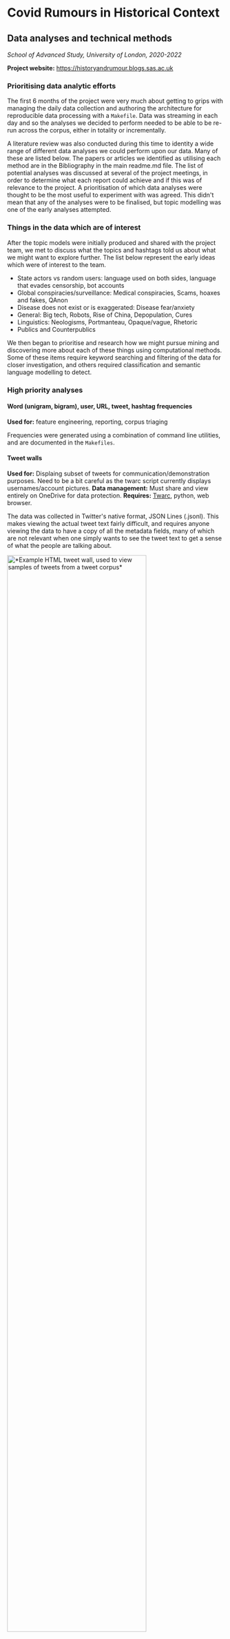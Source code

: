 # Covid Rumours in Historical Context

## Data analyses and technical methods

*School of Advanced Study, University of London, 2020-2022*

**Project website:** https://historyandrumour.blogs.sas.ac.uk

### Prioritising data analytic efforts

The first 6 months of the project were very much about getting to grips with managing the daily data collection and authoring the architecture for reproducible data processing with a `Makefile`. Data was streaming in each day and so the analyses we decided to perform needed to be able to be re-run across the corpus, either in totality or incrementally.

A literature review was also conducted during this time to identity a wide range of different data analyses we could perform upon our data. Many of these are listed below. The papers or articles we identified as utilising each method are in the Bibliography in the main readme.md file. The list of potential analyses was discussed at several of the project meetings, in order to determine what each report could achieve and if this was of relevance to the project. A prioritisation of which data analyses were thought to be the most useful to experiment with was agreed. This didn't mean that any of the analyses were to be finalised, but topic modelling was one of the early analyses attempted.

### Things in the data which are of interest

After the topic models were initially produced and shared with the project team, we met to discuss what the topics and hashtags told us about what we might want to explore further. The list below represent the early ideas which were of interest to the team.

- State actors vs random users: language used on both sides, language that evades censorship, bot accounts
- Global conspiracies/surveillance: Medical conspiracies, Scams, hoaxes and fakes, QAnon
- Disease does not exist or is exaggerated: Disease fear/anxiety
- General: Big tech, Robots, Rise of China, Depopulation, Cures
- Linguistics: Neologisms, Portmanteau, Opaque/vague, Rhetoric
- Publics and Counterpublics

We then began to prioritise and research how we might pursue mining and discovering more about each of these things using computational methods. Some of these items require keyword searching and filtering of the data for closer investigation, and others required classification and semantic language modelling to detect.

### High priority analyses

#### Word (unigram, bigram), user, URL, tweet, hashtag frequencies 

**Used for:** feature engineering, reporting, corpus triaging

Frequencies were generated using a combination of command line utilities, and are documented in the `Makefiles`.

#### Tweet walls

**Used for:** Displaing subset of tweets for communication/demonstration purposes. Need to be a bit careful as the twarc script currently displays usernames/account pictures.
**Data management:** Must share and view entirely on OneDrive for data protection.
**Requires:** [Twarc](https://github.com/DocNow/twarc), python, web browser.

The data was collected in Twitter's native format, JSON Lines (.jsonl). This makes viewing the actual tweet text fairly difficult, and requires anyone viewing the data to have a copy of all the metadata fields, many of which are not relevant when one simply wants to see the tweet text to get a sense of what the people are talking about.

<img src="images/tweet-wall-example.png" alt="*Example HTML tweet wall, used to view samples of tweets from a tweet corpus*" width="80%" />

*Example HTML tweet wall, used to view samples of tweets from a tweet corpus*

The [twarc](https://github.com/DocNow/twarc) harvesting utility contains a separate script for making *tweet walls*. This script converts the raw JSONL into a HTML file, which can then be viewed in a web browser. The original script can put any number of tweets into a single HTML file and includes a URL to each account's avatar image. This meant that we could not convert the entire corpus, or even a single daily file because the HTML page generated was so large and the browser would have to download each individual avatar image from twitter's servers. This made it impossible to use to directly convert each daily file to a viewable file format, so we developed a mechanism to extract a sample of tweets (based on topics and keywords of interest) from the daily files and modifed the original script to avoid downloading all the avatar images.

Example code used to extract CONSPIRACY samples and convert them to twarc walls:

```bash
# We unzip all daily files in April 2020 (2020-04-*) and pipe this data into
# the Spacy-match.py script. This script takes a Spacy patterns.jsonl file and
# an exclude patterns file (for words which are incredibly dominant, such as '5g')
# and outputs just the tweets which have tweet text that matches any of the patterns.

gzcat ./build/noscruff/rona-rumours-corpus-ᾱ-2020-04-*.jsonl.gz | ./scripts/spacy-match.py --patterns ./models/conspiracy-classifier/conspiracy-patterns.jsonl --excludes ./models/exclude-patterns.jsonl > ./models/conspiracy-classifier/walls/conspiracy-2020-04.jsonl 

# We then take the filtered JSONL file and convert this to a HTML file
# using our modified twarc-wall.py script.
./scripts/twarc-wall.py --title "conspiracy-classifier sample 2020-04" models/conspiracy-classifier/walls/conspiracy-2020-04.jsonl > models/conspiracy-classifier/walls/conspiracy-2020-04.html
```

Keywords were defined using [Spacy's Rule-based matching](https://spacy.io/usage/rule-based-matching) which allows token or phrase matching. We used simple lowercase token matching, then generated the HTML files. The Spacy pattern files looked like this:

```json
{"label":"CONSPIRACY","pattern":[{"lower":"absurd"}]}
{"label":"CONSPIRACY","pattern":[{"lower":"agenda"}]}
{"label":"CONSPIRACY","pattern":[{"lower":"annihilate"}]}
...
{"label":"CONSPIRACY","pattern":[{"lower":"deep"},{"lower":"state"}]}
{"label":"CONSPIRACY","pattern":[{"lower":"dehumanize"}]}
{"label":"CONSPIRACY","pattern":[{"lower":"delusion"}]}
{"label":"CONSPIRACY","pattern":[{"lower":"democratic"}]}
```

The HTML files could be viewed directly on OneDrive without needing to be downloaded (reduce the number of copies of the tweet content). Researchers were then able to quickly scan the content to determine if the vocabulary we were crafting for each taxonomy was matching to expected content. We iterated several times on this, adding and removing words for each vocabulary.

The pattern files eventually evolved into the Rumour vocabularies YAML files. This iterative data-first approach helped us refine the concepts into distinct subsets of data, which we could then use for the other downstream tasks, like annotating, model training and cross-validation.

#### Rumor vocabularies and data annotation

**Used for:** annotation and classification, feature engineering, reporting
**Requires:** Prodigy, python3

Used Prodigy to construct relevant word lists for categories of rumours and misinformation. Using the intial topic model/seed words/keyword patterns from previous steps, we fed these into prodigy's [terms-teach](https://prodi.gy/docs/recipes/#terms-teach) recipe, which then suggested synonymns and related words. This process allowed the research team to not only broaden the vocabularies, but also to have debates and discussions about which words should fall within the definition of the vocabularies we were aiming to create. It also allowed the team to utilise 'semantic fields' and 'word vectors' and to get a sense of what these types of linguistic representations can be used for, and what their limitations might be. eg. Prodigy used word2vec, which did not generalise to the sorts of medical terminology being used in the twitter corpus very well, and as such, we used human knowlege to fill in these gaps.

The word lists were then converted into spacy pattern files (and YAML files, for publishing our vocabularies). These were additionally used to search and sample the corpus into refined subsets, which were then used for annotation and close reading of semantically targeted samples of the corpus. Annotation was performed by three annotators, using Prodigy's [match](https://prodi.gy/docs/recipes/#match) recipe. The threee annotations were then compared (best of three) and combined to produce a training data set for each of the 4 vocabularies.

@see notes/seed-words-method.md for further technical details.

#### Training the classifiers

**Used for:** feature engineering, machine learning, searching corpus, comparison with corpus beta
**Software:** Prodigy
**Data:** JSONL
**Output:** Tight and many iterations, 3-4 rumour categories:

With annotated data created we began using Prodigy to train the 4 classifiers. The focus was not to get amazing accuracy, but rather to bootstrap these models and apply them to the corpus, to further investigate the linguistic differences somehow. Iterating training several times we improved the model until it was fairly good (about 60-70% F1 scores reported by Prodigy/Spacy). We then ran the classifier across the entire corpus to search for and filter out rumours of interest in each of the four categories. These collections of tweets then formed 4 sub-corpora for language, sentiment, word shift and other analyses.

The first few attempts at this proved problematic because there were just so many tweets which were obviously spam and noise and completely irrelevant. So, in addition to the 4 categorial annotations, we decided to create a 5th classifier to help deal with the 'scruffy' data which was getting in the way.

##### Scruff cleaning

"Scruff" as the project defined it was the crappy, spammy and/or irrelevant tweets we had collected which were significantly represented in the corpus. We made a "scruff classifier" using prodigy to annotate and train a model, which we then applied to the whole corpus to remove texts which matched as 75% scruff.

The initial version of Prodigy used Spacy 2.x, but during the course of the project we upgraded prodigy to 1.11.4 and had to retrain the model (because Prodigy moved to using Spacy 3). The number of tweets which were filtered out was significantly larger, so I wrote a little bash script to plot the differences. @see `notes/logs and notes/scruff cleaning/Scruff cleaning notes.txt` for more info.

<br />

### Medium priority analyses

#### Account creation frequencies

**Used for:** reporting, detecting signals of related robot activity
**Requires:** Streamlit python web dashboard

#### Retweets

**Used for:** understanding the shape and content of the corpus.

The original tweet is embedded in the retweet we collected, so we extracted the original retweets from the data and deduplicated them to ensure only the most recent instance of the retweeted tweet was used. We discoverd some tweets from 2010 about the iPod 5G Nano had been retweeted, probably by a bot account because '5G' was a prominent term used in conspiracy conspiracy. However, the meaning of "5G" has shifted since then.

#### Time series

**Used on:** hashtags, users, tweet frequencies, word frequencies, data visualisations e.g. Average Frequency of Keywords tweeted per minute
**Requires:** Extracting features from the twitter data such that it includes date time and timestamp information.

#### Short Text Topic modelling

**Used for:** topic modelling, feature generation
**Requires:** [STTM](https://github.com/qiang2100/STTM), Java

Topic modelling was one of the distant reading methods we intended to use early on in the project to help us to get a high level perspective on what clusters of interest there may be within the corpus. We conducted a literature review of a variety of algorithms, because the nature of the 'documents' which we were dealing with are not the typical length text documents for which the original Latent Dirichilet Allocation algorithm is most useful. Mallet - a popular LDA topic modelling is no good for short text, and so [Short Text Topic Modelling (STTM) Algorithms](https://arxiv.org/abs/1904.07695v1) and code library were utilised.

##### Measuring the computational time of topic modelling

Time to topic model the cleaned English corpus of (only) 7.7 million tweets. Calculations are based on file creation dates:

GPU-PDMM: 11 March 18:39 to 13 March 20:54 = 50.25 hours
LFDMM: 13 March 20:55 to 14 March 07:06 = 10:18 hours (1/5th of the other algorithm)

***Total:** 60.45 hours, or 2 days, 12 and a half hours on a 2017 MacBook Pro Intel i7*

In reality however, we ran other algorithms a dozen times on a subset of the first month of the corpus, and the two final STTM algorithms across the complete corpus 3 times. Each time we refined the text preprocessing stages, and the final time was across just the english cleaned texts.

#### Diachronic word vectors

**Used for:** investigating meaning changes.
**Requires:** generating own diachronic word vectors.

Mining the UK Web Archive (UKWA) for Semantic Change Detection (Dataset) https://zenodo.org/record/3383660 - wanted to try to use this somehow but that turned out to be a challenge because we needed to change both the format and the dimensions of the word vectors to use them with spacy. We managed to convert the 2019 UK Web Archive word vectors to Spacy models, but did not attempt to use them.

@see https://github.com/martysteer/Semantic_Change for spacy 3 models.

#### Diachonic Topic visualisation

**Used for**: Statistical reporting, Visualisation of word shifts
**Priority:** Informative, found a few example methods.

The tables/figures and reserach papers cited below show how effective this approach can be in visualising the shifting of topics in a corpus. We did not attempt these because each method was too specific to it's own data sources, and difficult for us to adapt to short text tweets, but they did inform our own thinking significantly.

<img src="images/topic-temporal-variation.jpeg" alt="Fig. 3. from Weekly variation of data-driven COVID-19 Twitter topics from December 1, 2020 to February 28, 2021. Guntuku, Buttenheim, Sherman, Merchant, Vaccine, Volume 39, Issue 30, 2021" width="50%" />

*Fig. 3. from Weekly variation of data-driven COVID-19 Twitter topics from December 1, 2020 to February 28, 2021. Guntuku, Buttenheim, Sherman, Merchant, Vaccine, Volume 39, Issue 30, 2021* 

<img src="images/10.1145.2160165.2160168.png" alt="David Mimno. 2012. Computational historiography, https://doi.org/10.1145/2160165.2160168, http://www.perseus.tufts.edu/publications/02-jocch-mimno.pdf" width="70%" />

*David Mimno. 2012. Computational historiography, https://doi.org/10.1145/2160165.2160168, http://www.perseus.tufts.edu/publications/02-jocch-mimno.pdf*

#### Key term volatility

**Used for**: Observe the Volatility of key terms - possibly based on topics and classifier data extractions
**Requires:** [shifterator](https://shifterator.readthedocs.io/en/latest/)
**Priority:** Informative, found a few example methods.

The following paper removed entities for topic modelling to get traction on the salient ideas (not the specific mentioned entities). The paper also suggests that frequency based analysis is not enough: "The figures show that the relative word frequency does not correlate with the context volatility. Apparently, the possible change of context, the discursivity, salience, or centrality of a term, cannot fully be reflected by its frequency of usage." (p. 12)

<img src="images/context-volatility.png" alt="*Heyer, Gerhard, Cathleen Kantner, Andreas Niekler, and Max Overbeck. ‘Modeling the Dynamics of Domain Specific Terminology in Diachronic Corpora’, n.d., 16.  https://export.arxiv.org/pdf/1707.03255*" width="70%" />

*Heyer, Gerhard, Cathleen Kantner, Andreas Niekler, and Max Overbeck. ‘Modeling the Dynamics of Domain Specific Terminology in Diachronic Corpora’, n.d., 16.  https://export.arxiv.org/pdf/1707.03255*

And the [Shifterator](https://shifterator.readthedocs.io/en/latest/) visualisation software looked promising, but we decided to only experiment with it, not to use it for analysis or interpretation.

<img src="images/shift_sentiment_detailed_full1.png" alt='Gallagher, Ryan. J., Morgan R. Frank, Lewis Mitchell, Aaron J. Schwartz, Andrew J. Reagan, Christopher M. Danforth, and Peter Sheridan Dodds. “Generalized Word Shift Graphs: A Method for Visualizing and Explaining Pairwise Comparisons Between Texts.”" *EPJ Data Science* 10, no. 4 (2021).' width="60%" />

*Gallagher, Ryan. J., Morgan R. Frank, Lewis Mitchell, Aaron J. Schwartz, Andrew J. Reagan, Christopher M. Danforth, and Peter Sheridan Dodds. “Generalized Word Shift Graphs: A Method for Visualizing and Explaining Pairwise Comparisons Between Texts.”” EPJ Data Science 10, no. 4 (2021).*

<br />

### Low priority or unnecessary analyses

The following data analyses are common methods for Social Media or textual data analysis but our project was focused on the diachronic linguistic and semantic associations within the tweet text. We discussed these and determined them to be interesting but low priority for this project.

#### Language identification

**Application:** check twitter's language field against external tool. Split tweets into subcollections according to language.

#### Sentiment analysis

**Used for:** Feature engineering, Statistical reporting
**Output:** Run sentiment analyses across the corpus to obtain sentiment scores for each tweet. These could be used for reporting as well as a feature for downstream analysis.

This analysis was deemed unnecessary. We are a short running project and sentiment analysis of tweets would be very time consuming to do correctly. Especially as we are dealing with tweets which potentially contain rhetorical, coded, satirical, boosted or ambiguous language. We decided to focus on the general linguistic fields (word associations) and word frequencies instead, and left the majority of semantic interpretation to the humans.

#### User network analyses

**Requires:** subset of tweets (e.g. for a specific rumour or hasgtag or keyword). Discover influencers promoting specific rumours.

#### Hashtag/Term cluster analyses

**Used for:** finding clusters of specific words/users promoting specific rumours/topics

@see Ordun, Purushotham, and Raff, ‘Exploratory Analysis of Covid-19 Tweets Using Topic Modeling, UMAP, and DiGraphs’. arXiv:2005.03082 [cs]

#### Media/meme downloads

**Used for:** close reading images and video content, future research projects.
**Data management:** For photos and images, could use Tropy.org (which is designed for research workflows related to photography). For videos - I'm not sure which application to use yet.
**Requirements:** [minet](https://github.com/medialab/minet), [Tropy](https://tropy.org/)

There are complicated data ethics and access concerns here, and as our project was primarily linguistic in nature, images fell a bit too far out of scope (with the exception of memes, which tend to contain a LOT of text).

Due to the nature of the conspiratorial/rumour material we were collecting, it was also highly likely to dissapear, get deleted or censored (for a variety of reasons) and so collecting the media in real-time would have generated a substantial and unique media corpus for future researchers. We decided to download only some of the media content (not in real time) so we could use them as visual samples for presentations, and to check if the images being shared within our corpus was of significance. We did not plan to, and did not to do any further research on the multimedia.

#### Phase data

We collected twitter data for almost 2 years and during that time it was apparent that tweets were being deleted, blocked or removed for various reasons. So we came up with the idea of 'Phase data'. Phase data is an additional dataset which is *out of phase* with the original data collection timeline, and essentially comprises a secondary dataset whcih is generated by checking if tweets have been removed or not.

The twarc library has some of it's own scripts to collect this information from twitter (not using the twitter API). We attempted to deploy this 6 months after we began data collection, but encountered a rather deep (bit level) software engineering problem in the opensource software we were using. We used the [jq](https://stedolan.github.io/jq/) command line utility to extract the twitter tweet ID's from the corpus, but jq was programmed to use 32-bit long integers. When we parsed the JSON to extract the long tweet id's as integers, we inadvertently ended up truncating all tweet id's to end in 00! When we checked if these tweet id's were still accessible online, most of them were 404 http errors, which appeared like all the tweets we had collected had been deleted. It was very startling to think that 99% of our corpus had been removed from the internet!

@see `notes/logs and notes/errors/phase data attempt/README.md` for info on the truncated long integers problem.

Once we had identified the bug in the jq software, we built a workaround by extracting the "id_txt" field instead of the "id" field so the integers were treated as strings. Then we sought alternative tools to generate the phase data, and decided to use the [Minet](https://github.com/medialab/minet) tool which is developed and maintained by the [médialab Sciences Po](https://medialab.sciencespo.fr) in France. They took an interest and kindly worked to add a new (and very efficient) feature to minet called [twitter attrition](https://github.com/medialab/minet/blob/master/docs/cli.md#attrition), which collected the twitter phase data brilliantly.

![tweet-decay-phase-data-2021-07](images/tweet-decay-phase-data-2021-07.svg)

*Partial plot of phase data showing the extent of inaccessible tweets 1 year after collection*

As you can see from the example chart above, we determined that roughtly 50-60% of the tweets collected in the first 8 months of the project had become inaccessible. In the end we decided not to generate phase data for the entire corpus. Our Phase data experiment was a useful exercise in understanding the volatility of the social media landscape and emphasises the importance for Digital Humanists to constantly maintain our own critical technical understanding of the plethora of digital tools we often enthusiastially recommend to others. So, the next time you recommend a piece of software to one of your colleagues, make sure you pass on the health warnings as well. ;-)

<br />

### Psycholinguistics and information based content similarity

Our research has provided the potential for futher work to extend our understanding of digital methods towards formal, rigorous and/or psycholinguistic similarity techniques for social media text. For example combining information theoretic notions of semantic similarity for the cognitive understanding of meaning (concept mining) with distribtional theories of word clustering (semantic modelling). 

#### Word similarity, embeddings and informational relatedness

We explored visualisation of similarity using word vector spaces, but decided that informational relatedness (uning Pointwise Mutual Information (PMI)) was more appropriate for several reasons. First, it was easier to calculate the PMI metrics. Second, it was easier to explore a visual representation of related terms using a network graph (instead of visualising the word embeddings using community software like [WhatLies](https://koaning.github.io/whatlies/)). And third, while word similarity measures are important and useful (e.g. cosine distances between embedded word vectors) we determined it would be much more difficult to generate these diachonically and reliably. The nature of twitter text being very messy, punctuated with hashtags, urls, portmanteu and multilingual combinations makes reliability harder, and while our research determined there are methods for compact and efficient word vector modelling techniques which address this issue (using techniques like [Bloom Embeddings](https://explosion.ai/blog/bloom-embeddings) and libraries like [fasttext](https://fasttext.cc/)) and can accommodate the sorts of out-of-vocabulary words often seen in social media text, we decided not to further complicate the Research Data Engineering (RDE) and Research Software Engineering (RSE) efforts for our own project requirements.

#### Thesaurus vs. distributional representations

The generation of the project taxonomies was a hybrid between thesaurus and distributional. We used distributional word representations, via Prodigy, to help us expand the original thesaurus of words we had compiled (both manually and from the Short Text Topic Models). As a procedure, this has pros and cons. The benefits were that when Prodigy suggested new words we could discuss as a team the validity of including such terms within each Vocabulary. This allowed us to distributionally determine the boundaries of each 'category' but also allowed us to hypothesise the broadness or narrowness of the terms we included, as well as the potential word senses.

For example, distribtional representations turned out not to work very well at all for the Cures vocabulary because medical terminology such as *azythromycin, blood-letting, hydroxychloroquine, ivermectin and remdesivir* aren't strongly represented in Word2Vec. We had to identify these terms through close reading of the corpus and collected them manually into our own thesaurus, patterns files and data management processes.

Perhaps using more specialist sources, such as [WordNet](https://wordnet.princeton.edu/) or [MeSH: Medical Subject Heading thesaurus](https://www.nlm.nih.gov/mesh/meshhome.html), might have helped alleviate such issues, but social media is such a fast evolving linguistic realm and we felt it was important to acknowledge the inadequacies of the software tooling and opensource linguistic models we were using.

#### Other notions of content similarities to think about

Below is a short list of other content similarity algorithms and theories we encountered, but did not investigate deeply. The list is provided as a research guide for others who might be interested in digging deeper.

* Semantic field theory:
  * A [semantic field](https://en.wikipedia.org/wiki/Semantic_field) is a large group of words (or different parts of speech) which contain a common underlying notion which is broad enough to include much of the vocabulary of the source. The main features of a semantic field are the different states of the lexical structures within the broad definition of 'similar'.
  * [Shortest path](http://www.gabormelli.com/RKB/Shortest_Path) vs. [Leacock Chordorow (LCH) similarity](http://www.gabormelli.com/RKB/Leacock_Chodorow_Similarity_Measure) - graph based distances.
  * [Lesk algorithm](https://en.wikipedia.org/wiki/Lesk_algorithm) - word sense disambiguation.

* Information theoretic similarity:
  * Resnik 1995 Using information content to evaluate semantic similarity in a taxonomy. IJCAI

  * Dekang. Lin. 1998. An Information-Theoretic Definiton of Similarity. ICML 1998

  * [Pointwise Mutual Information vs. Mutual information](https://www.quora.com/What-is-the-difference-between-Mutual-information-and-Pointwise-mutual-information) - Understanding the difference between a correlation and an expectation *metric* might help to bridge the statistics of word embeddings with psycholinguistic expectations of meaning to form a sort of proxy method which digitally represents intentionality.

- Hermeneutic cognitive models:
  - Heidegger's work on the phenonelogy of being involves his defining six characters of 'they'. The most difficult of the six to define seems to be *distantiality*, which has a tendency to be concerned by deviation from social norms. i.e. Fritsche, Johannes (2003). Competition and Conformity: Heidegger on Distantiality and the ‘They’ in Being and Time. *Graduate Faculty Philosophy Journal* 24 (2):75-107. https://philpapers.org/rec/FRICAC-10
  - Alan Kay says (paraphrased) if you use a large enough amount of quantitative efforts you'll eventually get a qualitative change. So can Heidegger's existential ideas be combined somehow with computational linguistics (for e.g. contrastive learning) to help determine a qualitatitive form of *linguistic meaning*? i.e. Brown, Tom B., Benjamin Mann, Nick Ryder, Melanie Subbiah, Jared Kaplan, Prafulla Dhariwal, Arvind Neelakantan, et al. ‘Language Models Are Few-Shot Learners’. arXiv, 22 July 2020. https://doi.org/10.48550/arXiv.2005.14165.
  - How might Heidegger's historiographical notion of '*Ereignis*', which referrs to the process of coming into being, be applied to emergent semantic fields discovered via diachronic linguistic analyses? i.e. Nelson, Eric S. (2007). History as Decision and Event in Heidegger. *ARHE* 4:97-115, https://philpapers.org/rec/NELHAD-5
- Can Biomedical approaches be transferred legitimately to linguistics? i.e. Cho, Young-Rae & Zhang, Aidong. (2010). Identification of functional hubs and modules by converting interactome networks into hierarchical ordering of proteins. BMC bioinformatics. 11 Suppl 3. S3. 10.1186/1471-2105-11-S3-S3.

<br />

## Citation

Please cite this project as follows:

```
Covid Rumours in Historical Context, Data analysis of COVID-19 tweets, Digital Humanities Research Hub, School of Advanced Study, University of London. url: https://github.com/SAS-DHRH/covid-rumours [accessed: YYYY-MM-DD]
```

<br />

## License

Unless otherwise stated, the data and code produced by the project are released under [Creative Commons CC0 1.0 Universal](https://creativecommons.org/publicdomain/zero/1.0/) license and in accordance with the [University of London’s research policies](https://www.sas.ac.uk/discover-our-research/research-governance-policies).

All Twitter data provided in the project's repositories is subject to Twitter's [Terms of Service](https://twitter.com/en/tos), [Privacy Policy](https://twitter.com/en/privacy), [Developer Agreement](https://developer.twitter.com/en/developer-terms/agreement), and [Developer Policy](https://developer.twitter.com/en/developer-terms/policy). Tweet IDs, where included, are shared for the sole purpose of non-commercial research, as stipulated by Twitter's [terms of content redistribution](https://developer.twitter.com/en/developer-terms/policy).

<br />

## Disclaimer

All the data and code in this project's repositories are provided as-is.

<br />

\---

Martin Steer and Kunika Kono, [Digital Humanities Research Hub (DHRH)](https://www.sas.ac.uk/digital-humanities), School of Advanced Study (SAS), University of London.  

:octocat: Find us on GitHub at https://github.com/SAS-DHRH
